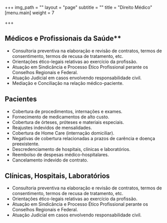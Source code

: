 +++
img_path = ""
layout = "page"
subtitle = ""
title = "Direito Médico"
[menu.main]
weight = 7

+++

## Médicos e Profissionais da Saúde**

* Consultoria preventiva na elaboração e revisão de contratos, termos de consentimento, termos de recusa de tratamento, etc.
* Orientações ético-legais relativas ao exercício da profissão.
* Atuação em Sindicância e Processo Ético Profissional perante os Conselhos Regionais e Federal.
* Atuação Judicial em casos envolvendo responsabilidade civil.
* Mediação e Conciliação na relação médico-paciente.

## Pacientes

* Cobertura de procedimentos, internações e exames.
* Fornecimento de medicamentos de alto custo.
* Cobertura de órteses, próteses e materiais especiais.
* Reajustes indevidos de mensalidades.
* Cobertura de Home Care (internação domiciliar).
* Negativas de cobertura relacionadas a prazos de carência e doença preexistente.
* Descredenciamento de hospitais, clínicas e laboratórios.
* Reembolso de despesas médico-hospitalares.
* Cancelamento indevido de contrato.

## Clínicas, Hospitais, Laboratórios

* Consultoria preventiva na elaboração e revisão de contratos, termos de consentimento, termos de recusa de tratamento, etc.
* Orientações ético-legais relativas ao exercício da profissão.
* Atuação em Sindicância e Processo Ético Profissional perante os Conselhos Regionais e Federal.
* Atuação Judicial em casos envolvendo responsabilidade civil.